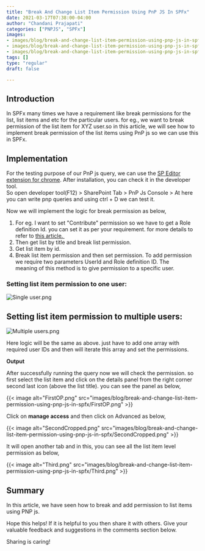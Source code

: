 ```yaml
---
title: "Break And Change List Item Permission Using PnP JS In SPFx"
date: 2021-03-17T07:38:00-04:00
author: "Chandani Prajapati"
categories: ["PNPJS", "SPFx"]
images:
- images/blog/break-and-change-list-item-permission-using-pnp-js-in-spfx/FirstOP.png
- images/blog/break-and-change-list-item-permission-using-pnp-js-in-spfx/SecondCropped.png
- images/blog/break-and-change-list-item-permission-using-pnp-js-in-spfx/Third.png
tags: []
type: "regular"
draft: false

---
```


## Introduction

In SPFx many times we have a requirement like break permissions for the
list, list items and etc for the particular users. for eg., we want to
break permission of the list item for XYZ user.so in this article, we will see how to implement break permission of the
list items using PnP js so we can use this in SPFx.

## Implementation

For the testing purpose of our PnP js query, we can use the [SP Editor
extension for
chrome](https://chrome.google.com/webstore/detail/sp-editor/ecblfcmjnbbgaojblcpmjoamegpbodhd?hl=en).
After installation, you can check it in the developer tool. \
So open developer tool(F12) \> SharePoint Tab \> PnP Js Console \> At
here you can write pnp queries and using ctrl + D we can test it.

Now we will implement the logic for break permission as below,
1.  For eg. I want to set \"Contribute\" permission so we have to get a
    Role definition Id. you can set it as per your requirement. for more
    details to refer
    to [this article. ](https://pnp.github.io/pnpjs/sp/security/#role-definitions)
2.  Then get list by title and break list permission. 
3.  Get list item by id. 
4.  Break list item permission and then set permission. To add
    permission we require two parameters UserId and Role definition ID.
    The meaning of this method is to give permission to a specific user.

### Setting list item permission to one user:

![Single
user.png](https://techcommunity.microsoft.com/t5/image/serverpage/image-id/264762iD3B462C2ACF88BC5/image-size/large?v=v2&px=999 "Single user.png")

## Setting list item permission to multiple users:

![Multiple
users.png](https://techcommunity.microsoft.com/t5/image/serverpage/image-id/264763i84749D19C5917FD1/image-size/large?v=v2&px=999)

Here logic will be the same as above. just have to add one array with
required user IDs and then will iterate this array and set the
permissions.

**Output**

After successfully running the query now we will check the permission.
so first select the list item and click on the details panel from the
right corner second last icon (above the list title). you can see the
panel as below,

{{< image alt="FirstOP.png" src="images/blog/break-and-change-list-item-permission-using-pnp-js-in-spfx/FirstOP.png" >}}

Click on **manage access** and then click on Advanced as below,


{{< image alt="SecondCropped.png" src="images/blog/break-and-change-list-item-permission-using-pnp-js-in-spfx/SecondCropped.png" >}}

It will open another tab and in this, you can see all the list item
level permission as below,

{{< image alt="Third.png" src="images/blog/break-and-change-list-item-permission-using-pnp-js-in-spfx/Third.png" >}}

## Summary

In this article, we have seen how to break and add permission to list
items using PNP js.

Hope this helps! If it is helpful to you then share it with others. Give
your valuable feedback and suggestions in the comments section below.

Sharing is caring!
